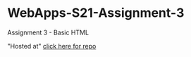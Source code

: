 # WebApps-S21-Assignment-3
Assignment 3 - Basic HTML

"Hosted at"
[click here for repo](https://44-563-web-apps-s23.github.io/44563-webapps-assignment-3-VINAYCHARY07/)